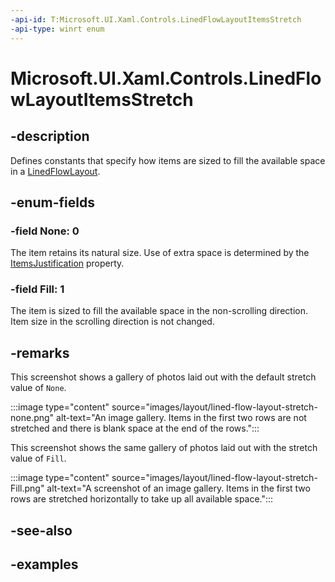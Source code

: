 ```yaml
---
-api-id: T:Microsoft.UI.Xaml.Controls.LinedFlowLayoutItemsStretch
-api-type: winrt enum
---
```


# Microsoft.UI.Xaml.Controls.LinedFlowLayoutItemsStretch

<!--
public enum LinedFlowLayoutItemsStretch
-->


## -description

Defines constants that specify how items are sized to fill the available space in a [LinedFlowLayout](linedflowlayout.md).

## -enum-fields

### -field None: 0

The item retains its natural size. Use of extra space is determined by the [ItemsJustification](linedflowlayout_itemsjustification.md) property.

### -field Fill: 1

The item is sized to fill the available space in the non-scrolling direction. Item size in the scrolling direction is not changed.

## -remarks

This screenshot shows a gallery of photos laid out with the default stretch value of `None`.

:::image type="content" source="images/layout/lined-flow-layout-stretch-none.png" alt-text="An image gallery. Items in the first two rows are not stretched and there is blank space at the end of the rows.":::

This screenshot shows the same gallery of photos laid out with the stretch value of `Fill`.

:::image type="content" source="images/layout/lined-flow-layout-stretch-Fill.png" alt-text="A screenshot of an image gallery. Items in the first two rows are stretched horizontally to take up all available space.":::

## -see-also

## -examples



